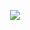 <p align="center">
  <a href="https://github.com/AnJLFifi/Config-Tiling/blob/main/Sway/config">
    <img src="https://img.shields.io/badge/Sway-Config-green?style=for-the-badge">
  </a>
</p>
